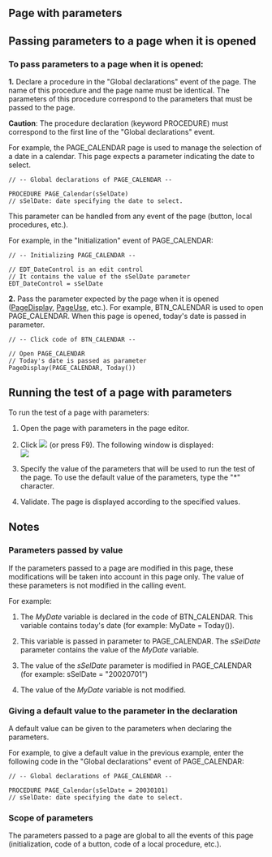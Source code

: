 
## Page with parameters
			



<a name="NOTE1"></a>
<a name="NOTE1_1"></a>


## Passing parameters to a page when it is opened
<a name="passing_parameters_page_when_opened_ELTTEXTE000132"></a>




### To pass parameters to a page when it is opened:
<a name="pass_parameters_page_when_opened_ELTPARAGRAPHE000012"></a>

**1.** Declare a procedure in the "Global declarations" event of the page. The name of this procedure and the page name must be identical. The parameters of this procedure correspond to the parameters that must be passed to the page.

**Caution**: The procedure declaration (keyword PROCEDURE) must correspond to the first line of the "Global declarations" event.

For example, the PAGE_CALENDAR page is used to manage the selection of a date in a calendar. This page expects a parameter indicating the date to select.


```wl
// -- Global declarations of PAGE_CALENDAR --

PROCEDURE PAGE_Calendar(sSelDate)
// sSelDate: date specifying the date to select.
```


This parameter can be handled from any event of the page (button, local procedures, etc.).

For example, in the "Initialization" event of PAGE_CALENDAR:


```wl
// -- Initializing PAGE_CALENDAR --

// EDT_DateControl is an edit control
// It contains the value of the sSelDate parameter
EDT_DateControl = sSelDate
```


**2.** Pass the parameter expected by the page when it is opened ([PageDisplay](../WDLang2/3058008.md), [PageUse](../WDLang2/3058016.md), etc.). For example, BTN_CALENDAR is used to open PAGE_CALENDAR. When this page is opened, today's date is passed in parameter.


```wl
// -- Click code of BTN_CALENDAR --

// Open PAGE_CALENDAR
// Today's date is passed as parameter
PageDisplay(PAGE_CALENDAR, Today())
```


<a name="NOTE2"></a>
<a name="NOTE2_1"></a>


## Running the test of a page with parameters
<a name="running_the_test_page_with_parameters_ELTTEXTE000156"></a>
To run the test of a page with parameters:

1. Open the page with parameters in the page editor.

2. Click ![](https://doc.pcsoft.fr/en-US/images/image.awp?langid=3&name=ico_Go_Page_bl.gif) (or press F9). The following window is displayed:<br>![](https://doc.pcsoft.fr/en-US/images/image.awp?langid=3&name=Page_Parametree%20-%20HC%20N%B0001.gif)


3. Specify the value of the parameters that will be used to run the test of the page. To use the default value of the parameters, type the "\*" character.

4. Validate. The page is displayed according to the specified values.




<a name="NOTE3"></a>
<a name="NOTE3_1"></a>


## Notes
<a name="notes_ELTTEXTE000180"></a>


### Parameters passed by value
<a name="parameters_passed_value_ELTPARAGRAPHE000058"></a>

If the parameters passed to a page are modified in this page, these modifications will be taken into account in this page only. The value of these parameters is not modified in the calling event.

For example:

1. The *MyDate* variable is declared in the code of BTN_CALENDAR. This variable contains today's date (for example: MyDate = Today()).

2. This variable is passed in parameter to PAGE_CALENDAR. The *sSelDate* parameter contains the value of the *MyDate* variable.

3. The value of the *sSelDate* parameter is modified in PAGE_CALENDAR (for example: sSelDate = "20020701")

4. The value of the *MyDate* variable is not modified.



<a name="NOTE3_2"></a>


### Giving a default value to the parameter in the declaration
<a name="giving_default_value_the_parameter_the_declaration_ELTPARAGRAPHE000072"></a>

A default value can be given to the parameters when declaring the parameters.

For example, to give a default value in the previous example, enter the following code in the "Global declarations" event of PAGE_CALENDAR:


```wl
// -- Global declarations of PAGE_CALENDAR --

PROCEDURE PAGE_Calendar(sSelDate = 20030101)
// sSelDate: date specifying the date to select.
```

<a name="NOTE3_3"></a>


### Scope of parameters
<a name="scope_parameters_ELTPARAGRAPHE000083"></a>

The parameters passed to a page are global to all the events of this page (initialization, code of a button, code of a local procedure, etc.).


